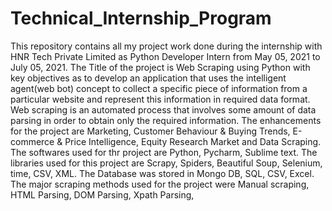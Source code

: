 # Technical_Internship_Program
This repository contains all my project work done during the internship with HNR Tech Private Limited as Python Developer Intern from May 05, 2021 to July 05, 2021.  The Title of the project is Web Scraping using Python with key objectives as to develop an application that uses the intelligent agent(web bot) concept to collect a specific piece of information from a particular website and represent this information in required data format.  Web scraping is an automated process that involves some amount of data parsing in order to obtain only the required information. The enhancements for the project are Marketing, Customer Behaviour &amp; Buying Trends, E-commerce &amp; Price Intelligence, Equity Research Market and Data Scraping.  The softwares used for thr project are Python, Pycharm, Sublime text. The libraries used for this project are Scrapy, Spiders, Beautiful Soup, Selenium, time, CSV, XML. The Database was stored in Mongo DB, SQL, CSV, Excel. The major scraping methods used for the project were Manual scraping, HTML Parsing, DOM Parsing, Xpath Parsing,
